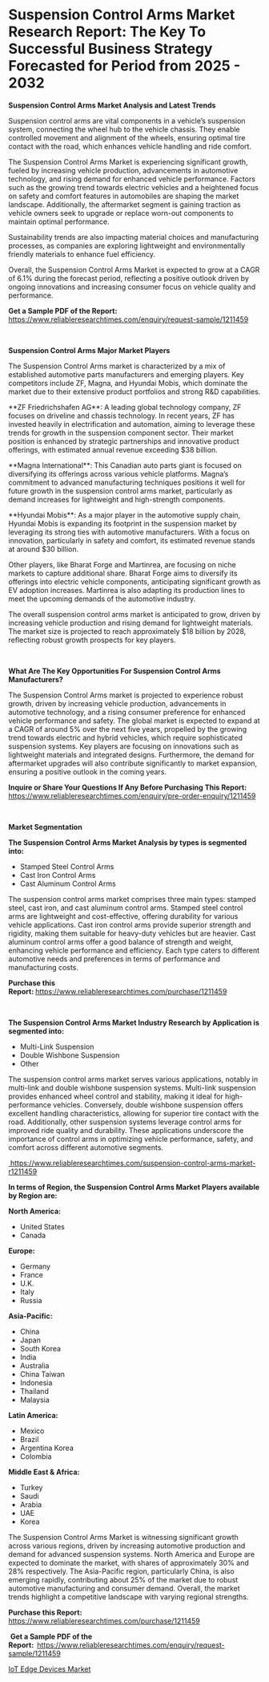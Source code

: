 <p><h1>Suspension Control Arms Market Research Report: The Key To Successful Business Strategy Forecasted for Period from 2025 - 2032</h1></p><p><strong>Suspension Control Arms Market Analysis and Latest Trends</strong></p>
<p><p>Suspension control arms are vital components in a vehicle’s suspension system, connecting the wheel hub to the vehicle chassis. They enable controlled movement and alignment of the wheels, ensuring optimal tire contact with the road, which enhances vehicle handling and ride comfort. </p><p>The Suspension Control Arms Market is experiencing significant growth, fueled by increasing vehicle production, advancements in automotive technology, and rising demand for enhanced vehicle performance. Factors such as the growing trend towards electric vehicles and a heightened focus on safety and comfort features in automobiles are shaping the market landscape. Additionally, the aftermarket segment is gaining traction as vehicle owners seek to upgrade or replace worn-out components to maintain optimal performance. </p><p>Sustainability trends are also impacting material choices and manufacturing processes, as companies are exploring lightweight and environmentally friendly materials to enhance fuel efficiency. </p><p>Overall, the Suspension Control Arms Market is expected to grow at a CAGR of 6.1% during the forecast period, reflecting a positive outlook driven by ongoing innovations and increasing consumer focus on vehicle quality and performance.</p></p>
<p><strong>Get a Sample PDF of the Report:&nbsp;</strong> <a href="https://www.reliableresearchtimes.com/enquiry/request-sample/1211459?utm_campaign=1581&utm_medium=2&utm_source=Github&utm_content=ia&utm_term=24032025&utm_id=suspension-control-arms">https://www.reliableresearchtimes.com/enquiry/request-sample/1211459</a></p>
<p>&nbsp;</p>
<p><strong>Suspension Control Arms Major Market Players</strong></p>
<p><p>The Suspension Control Arms market is characterized by a mix of established automotive parts manufacturers and emerging players. Key competitors include ZF, Magna, and Hyundai Mobis, which dominate the market due to their extensive product portfolios and strong R&D capabilities.</p><p>**ZF Friedrichshafen AG**: A leading global technology company, ZF focuses on driveline and chassis technology. In recent years, ZF has invested heavily in electrification and automation, aiming to leverage these trends for growth in the suspension component sector. Their market position is enhanced by strategic partnerships and innovative product offerings, with estimated annual revenue exceeding $38 billion.</p><p>**Magna International**: This Canadian auto parts giant is focused on diversifying its offerings across various vehicle platforms. Magna’s commitment to advanced manufacturing techniques positions it well for future growth in the suspension control arms market, particularly as demand increases for lightweight and high-strength components.</p><p>**Hyundai Mobis**: As a major player in the automotive supply chain, Hyundai Mobis is expanding its footprint in the suspension market by leveraging its strong ties with automotive manufacturers. With a focus on innovation, particularly in safety and comfort, its estimated revenue stands at around $30 billion. </p><p>Other players, like Bharat Forge and Martinrea, are focusing on niche markets to capture additional share. Bharat Forge aims to diversify its offerings into electric vehicle components, anticipating significant growth as EV adoption increases. Martinrea is also adapting its production lines to meet the upcoming demands of the automotive industry.</p><p>The overall suspension control arms market is anticipated to grow, driven by increasing vehicle production and rising demand for lightweight materials. The market size is projected to reach approximately $18 billion by 2028, reflecting robust growth prospects for key players.</p></p>
<p>&nbsp;</p>
<p><strong>What Are The Key Opportunities For Suspension Control Arms Manufacturers?</strong></p>
<p><p>The Suspension Control Arms market is projected to experience robust growth, driven by increasing vehicle production, advancements in automotive technology, and a rising consumer preference for enhanced vehicle performance and safety. The global market is expected to expand at a CAGR of around 5% over the next five years, propelled by the growing trend towards electric and hybrid vehicles, which require sophisticated suspension systems. Key players are focusing on innovations such as lightweight materials and integrated designs. Furthermore, the demand for aftermarket upgrades will also contribute significantly to market expansion, ensuring a positive outlook in the coming years.</p></p>
<p><strong>Inquire or Share Your Questions If Any Before Purchasing This Report:</strong> <a href="https://www.reliableresearchtimes.com/enquiry/pre-order-enquiry/1211459?utm_campaign=1581&utm_medium=2&utm_source=Github&utm_content=ia&utm_term=24032025&utm_id=suspension-control-arms">https://www.reliableresearchtimes.com/enquiry/pre-order-enquiry/1211459</a></p>
<p>&nbsp;</p>
<p><strong>Market Segmentation</strong></p>
<p><strong>The Suspension Control Arms Market Analysis by types is segmented into:</strong></p>
<p><ul><li>Stamped Steel Control Arms</li><li>Cast Iron Control Arms</li><li>Cast Aluminum Control Arms</li></ul></p>
<p><p>The suspension control arms market comprises three main types: stamped steel, cast iron, and cast aluminum control arms. Stamped steel control arms are lightweight and cost-effective, offering durability for various vehicle applications. Cast iron control arms provide superior strength and rigidity, making them suitable for heavy-duty vehicles but are heavier. Cast aluminum control arms offer a good balance of strength and weight, enhancing vehicle performance and efficiency. Each type caters to different automotive needs and preferences in terms of performance and manufacturing costs.</p></p>
<p><strong>Purchase this Report:&nbsp;</strong><a href="https://www.reliableresearchtimes.com/purchase/1211459?utm_campaign=1581&utm_medium=2&utm_source=Github&utm_content=ia&utm_term=24032025&utm_id=suspension-control-arms">https://www.reliableresearchtimes.com/purchase/1211459</a></p>
<p>&nbsp;</p>
<p><strong>The Suspension Control Arms Market Industry Research by Application is segmented into:</strong></p>
<p><ul><li>Multi-Link Suspension</li><li>Double Wishbone Suspension</li><li>Other</li></ul></p>
<p><p>The suspension control arms market serves various applications, notably in multi-link and double wishbone suspension systems. Multi-link suspension provides enhanced wheel control and stability, making it ideal for high-performance vehicles. Conversely, double wishbone suspension offers excellent handling characteristics, allowing for superior tire contact with the road. Additionally, other suspension systems leverage control arms for improved ride quality and durability. These applications underscore the importance of control arms in optimizing vehicle performance, safety, and comfort across different automotive segments.</p></p>
<p><a href="https://www.reliableresearchtimes.com/suspension-control-arms-market-r1211459?utm_campaign=1581&utm_medium=2&utm_source=Github&utm_content=ia&utm_term=24032025&utm_id=suspension-control-arms">&nbsp;https://www.reliableresearchtimes.com/suspension-control-arms-market-r1211459</a></p>
<p><strong>In terms of Region, the Suspension Control Arms Market Players available by Region are:</strong></p>
<p>
    <p> <strong> North America: </strong>
        <ul>
            <li>United States</li>
            <li>Canada</li>
        </ul>
        </p> 
    <p> <strong> Europe: </strong>
        <ul>
            <li>Germany</li>
            <li>France</li>
            <li>U.K.</li>
            <li>Italy</li>
            <li>Russia</li>
        </ul>
        </p> 
    <p> <strong> Asia-Pacific: </strong>
        <ul>
            <li>China</li>
            <li>Japan</li>
            <li>South Korea</li>
            <li>India</li>
            <li>Australia</li>
            <li>China Taiwan</li>
            <li>Indonesia</li>
            <li>Thailand</li>
            <li>Malaysia</li>
        </ul>
        </p> 
    <p> <strong> Latin America: </strong>
        <ul>
            <li>Mexico</li>
            <li>Brazil</li>
            <li>Argentina Korea</li>
            <li>Colombia</li>
        </ul>
        </p> 
    <p> <strong> Middle East & Africa: </strong>
        <ul>
            <li>Turkey</li>
            <li>Saudi</li>
            <li>Arabia</li>
            <li>UAE</li>
            <li>Korea</li>
        </ul>
    </p>
    </p>
<p><p>The Suspension Control Arms Market is witnessing significant growth across various regions, driven by increasing automotive production and demand for advanced suspension systems. North America and Europe are expected to dominate the market, with shares of approximately 30% and 28% respectively. The Asia-Pacific region, particularly China, is also emerging rapidly, contributing about 25% of the market due to robust automotive manufacturing and consumer demand. Overall, the market trends highlight a competitive landscape with varying regional strengths.</p></p>
<p><strong>Purchase this Report: </strong><a href="https://www.reliableresearchtimes.com/purchase/1211459?utm_campaign=1581&utm_medium=2&utm_source=Github&utm_content=ia&utm_term=24032025&utm_id=suspension-control-arms">https://www.reliableresearchtimes.com/purchase/1211459</a></p>
<p>&nbsp;<strong>Get a Sample PDF of the Report:&nbsp;&nbsp;</strong><a href="https://www.reliableresearchtimes.com/enquiry/request-sample/1211459?utm_campaign=1581&utm_medium=2&utm_source=Github&utm_content=ia&utm_term=24032025&utm_id=suspension-control-arms">https://www.reliableresearchtimes.com/enquiry/request-sample/1211459</a></p>
<p><strong></strong></p>
<p><p><a href="https://github.com/motanafraxer/Market-Research-Report-List-1/blob/main/iot-edge-devices-market.md?utm_campaign=1581&utm_medium=2&utm_source=Github&utm_content=ia&utm_term=24032025&utm_id=suspension-control-arms">IoT Edge Devices Market</a></p></p>